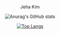 



<div align=center> Jeha Kim


 ![Anurag's GitHub stats](https://github-readme-stats.vercel.app/api?username=kimjeha0&show_icons=true&theme=tokyonight)
 
 [![Top Langs](https://github-readme-stats.vercel.app/api/top-langs/?username=kimjeha0&langs_count=8)](https://github.com/kimjeha0/github-readme-stats)



 
 
 
 
 
  </div>
